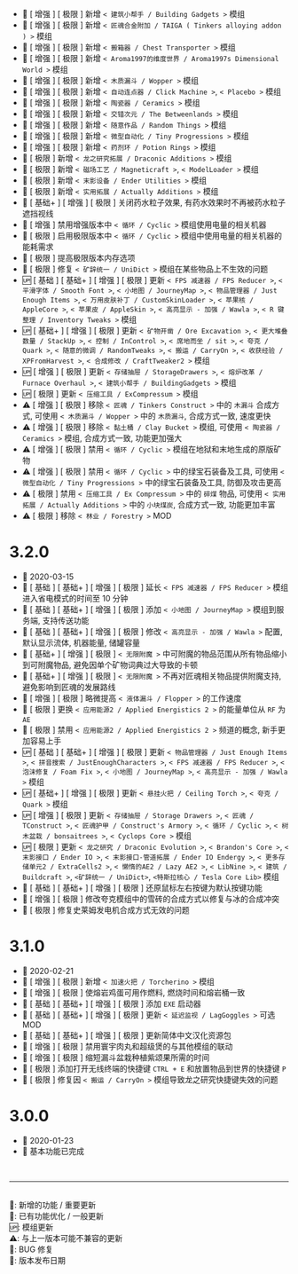   - 🌟 [ 增强 ] [ 极限 ] 新增 `< 建筑小帮手 / Building Gadgets >` 模组
  - 🌟 [ 增强 ] [ 极限 ] 新增 `< 匠魂合金附加 / TAIGA ( Tinkers alloying addon ) >` 模组
  - 🌟 [ 增强 ] [ 极限 ] 新增 `< 搬箱器 / Chest Transporter >` 模组
  - 🌟 [ 增强 ] [ 极限 ] 新增 `< Aroma1997的维度世界 / Aroma1997s Dimensional World >` 模组
  - 🌟 [ 增强 ] [ 极限 ] 新增 `< 木质漏斗 / Wopper >` 模组
  - 🌟 [ 增强 ] [ 极限 ] 新增 `< 自动连点器 / Click Machine >`, `< Placebo >` 模组
  - 🌟 [ 增强 ] [ 极限 ] 新增 `< 陶瓷器 / Ceramics >` 模组
  - 🌟 [ 增强 ] [ 极限 ] 新增 `< 交错次元 / The Betweenlands >` 模组
  - 🌟 [ 增强 ] [ 极限 ] 新增 `< 随意作品 / Random Things >` 模组
  - 🌟 [ 增强 ] [ 极限 ] 新增 `< 微型自动化 / Tiny Progressions >` 模组
  - 🌟 [ 增强 ] [ 极限 ] 新增 `< 药剂环 / Potion Rings >` 模组
  - 🌟 [ 极限 ] 新增 `< 龙之研究拓展 / Draconic Additions >` 模组
  - 🌟 [ 极限 ] 新增 `< 磁场工艺 / Magneticraft >`, `< ModelLoader >` 模组
  - 🌟 [ 极限 ] 新增 `< 末影设备 / Ender Utilities >` 模组
  - 🌟 [ 极限 ] 新增 `< 实用拓展 / Actually Additions >` 模组
  - 💄 [ 基础+ ] [ 增强 ] [ 极限 ] 关闭药水粒子效果, 有药水效果时不再被药水粒子遮挡视线
  - 💄 [ 增强 ] 禁用增强版本中 `< 循环 / Cyclic >` 模组使用电量的相关机器
  - 💄 [ 极限 ] 启用极限版本中 `< 循环 / Cyclic >` 模组中使用电量的相关机器的能耗需求
  - 💄 [ 极限 ] 提高极限版本内存选项
  - 🐞 [ 极限 ] 修复 `< 矿辞统一 / UniDict >` 模组在某些物品上不生效的问题
  - 🆙 [ 基础 ] [ 基础+ ] [ 增强 ] [ 极限 ] 更新 `< FPS 减速器 / FPS Reducer >`, `< 平滑字体 / Smooth Font >`, `< 小地图 / JourneyMap >`, `< 物品管理器 / Just Enough Items >`, `< 万用皮肤补丁 / CustomSkinLoader >`, `< 苹果核 / AppleCore >`, `< 苹果皮 / AppleSkin >`, `< 高亮显示 - 加强 / Wawla >`, `< R 键整理 / Inventory Tweaks >` 模组
  - 🆙 [ 基础+ ] [ 增强 ] [ 极限 ] 更新 `< 矿物开凿 / Ore Excavation >`, `< 更大堆叠数量 / StackUp >`, `< 控制 / InControl >`, `< 席地而坐 / sit >`, `< 夸克 / Quark >`, `< 随意的微调 / RandomTweaks >`, `< 搬运 / CarryOn >`, `< 收获经验 / XPFromHarvest >`, `< 合成修改 / CraftTweaker2 >` 模组
  - 🆙 [ 增强 ] [ 极限 ] 更新 `< 存储抽屉 / StorageDrawers >`, `< 熔炉改革 / Furnace Overhaul >`, `< 建筑小帮手 / BuildingGadgets >` 模组
  - 🆙 [ 极限 ] 更新 `< 压缩工具 / ExCompressum >` 模组
  - ⚠️ [ 增强 ] [ 极限 ] 移除 `< 匠魂 / Tinkers Construct >` 中的 `木漏斗` 合成方式, 可使用 `< 木质漏斗 / Wopper >` 中的 `木质漏斗`, 合成方式一致, 速度更快
  - ⚠️ [ 增强 ] [ 极限 ] 移除 `< 黏土桶 / Clay Bucket >` 模组, 可使用 `< 陶瓷器 / Ceramics >` 模组, 合成方式一致, 功能更加强大
  - ⚠️ [ 增强 ] [ 极限 ] 禁用 `< 循环 / Cyclic >` 模组在地狱和末地生成的原版矿物
  - ⚠️ [ 增强 ] [ 极限 ] 禁用 `< 循环 / Cyclic >` 中的绿宝石装备及工具, 可使用 `< 微型自动化 / Tiny Progressions >` 中的绿宝石装备及工具, 防御及攻击更高
  - ⚠️ [ 极限 ] 禁用 `< 压缩工具 / Ex Compressum >` 中的 `碎煤` 物品, 可使用 `< 实用拓展 / Actually Additions >` 中的 `小块煤炭`, 合成方式一致, 功能更加丰富
  - ⚠️ [ 极限 ] 移除 `< 林业 / Forestry >` MOD

# 3.2.0
  - 📅 2020-03-15
  - 💄 [ 基础 ] [ 基础+ ] [ 增强 ] [ 极限 ] 延长 `< FPS 减速器 / FPS Reducer >` 模组进入省电模式的时间至 10 分钟
  - 💄 [ 基础 ] [ 基础+ ] [ 增强 ] [ 极限 ] 添加 `< 小地图 / JourneyMap >` 模组到服务端, 支持传送功能
  - 💄 [ 基础 ] [ 基础+ ] [ 增强 ] [ 极限 ] 修改 `< 高亮显示 - 加强 / Wawla >` 配置, 默认显示流体, 机器能量, 储罐容量
  - 💄 [ 基础+ ] [ 增强 ] [ 极限 ] `< 无限附魔 >` 中可附魔的物品范围从所有物品缩小到可附魔物品, 避免因单个矿物词典过大导致的卡顿
  - 💄 [ 基础+ ] [ 增强 ] [ 极限 ] `< 无限附魔 >` 不再对匠魂相关物品提供附魔支持, 避免影响到匠魂的发展路线
  - 💄 [ 增强 ] [ 极限 ] 略微提高 `< 液体漏斗 / Flopper >` 的工作速度
  - 💄 [ 极限 ] 更换 `< 应用能源2 / Applied Energistics 2 >` 的能量单位从 `RF` 为 `AE`
  - 💄 [ 极限 ] 禁用 `< 应用能源2 / Applied Energistics 2 >` 频道的概念, 新手更加容易上手
  - 🆙 [ 基础 ] [ 基础+ ] [ 增强 ] [ 极限 ] 更新 `< 物品管理器 / Just Enough Items >`, `< 拼音搜索 / JustEnoughCharacters >`, `< FPS 减速器 / FPS Reducer >`, `< 泡沫修复 / Foam Fix >`, `< 小地图 / JourneyMap >`, `< 高亮显示 - 加强 / Wawla >` 模组
  - 🆙 [ 基础+ ] [ 增强 ] [ 极限 ] 更新 `< 悬挂火把 / Ceiling Torch >`, `< 夸克 / Quark >` 模组
  - 🆙 [ 增强 ] [ 极限 ] 更新 `< 存储抽屉 / Storage Drawers >`, `< 匠魂 / TConstruct >`, `< 匠魂护甲 / Construct's Armory >`, `< 循环 / Cyclic >`, `< 树木盆栽 / bonsaitrees >`, `< Cyclops Core >` 模组
  - 🆙 [ 极限 ] 更新 `< 龙之研究 / Draconic Evolution >`, `< Brandon's Core >`, `< 末影接口 / Ender IO >`, `< 末影接口-管道拓展 / Ender IO Endergy >`, `< 更多存储单元2 / ExtraCells2 >`, `< 懒惰的AE2 / Lazy AE2 >`, `< LibNine >`, `< 建筑 / Buildcraft >`, `<矿辞统一 / UniDict>`, `<特斯拉核心 / Tesla Core Lib>` 模组
  - 🐞 [ 基础 ] [ 基础+ ] [ 增强 ] [ 极限 ] 还原鼠标左右按键为默认按键功能
  - 🐞 [ 增强 ] [ 极限 ] 修改夸克模组中的雪砖的合成方式以修复与冰的合成冲突
  - 🐞 [ 极限 ] 修复史莱姆发电机合成方式无效的问题

# 3.1.0
  - 📅 2020-02-21
  - 🌟 [ 增强 ] [ 极限 ] 新增 `< 加速火把 / Torcherino >` 模组
  - 🌟 [ 增强 ] [ 极限 ] 使熔岩鸡蛋可用作燃料, 燃烧时间和熔岩桶一致
  - 💄 [ 基础 ] [ 基础+ ] [ 增强 ] [ 极限 ] 添加 `EXE` 启动器
  - 💄 [ 基础 ] [ 基础+ ] [ 增强 ] [ 极限 ] 更新 `< 延迟监视 / LagGoggles >` 可选 MOD
  - 💄 [ 基础 ] [ 基础+ ] [ 增强 ] [ 极限 ] 更新简体中文汉化资源包
  - 💄 [ 增强 ] [ 极限 ] 禁用寰宇肉丸和超级煲的与其他模组的联动
  - 💄 [ 增强 ] [ 极限 ] 缩短漏斗盆栽种植紫颂果所需的时间
  - 💄 [ 极限 ] 添加打开无线终端的快捷键 `CTRL + E` 和放置物品到世界的快捷键 `P`
  - 🐞 [ 极限 ] 修复因 `< 搬运 / CarryOn >` 模组导致龙之研究快捷键失效的问题

# 3.0.0
  - 📅 2020-01-23
  - 🌟 基本功能已完成

<br>
<hr>
<br>
🌟: 新增的功能 / 重要更新<br>
💄: 已有功能优化 / 一般更新<br>
🆙: 模组更新<br>
⚠️: 与上一版本可能不兼容的更新<br>
🐞: BUG 修复<br>
📅: 版本发布日期
